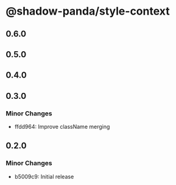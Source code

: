 # @shadow-panda/style-context

## 0.6.0

## 0.5.0

## 0.4.0

## 0.3.0

### Minor Changes

- ffdd964: Improve className merging

## 0.2.0

### Minor Changes

- b5009c9: Initial release
